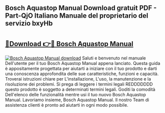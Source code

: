 ## Bosch Aquastop Manual Download gratuit PDF - Part-QjO Italiano Manuale del proprietario del servizio bxyHb

# <h2><a href="http://dfbbj8p.blite.top/?on=Bosch+Aquastop+Manual">🔗Download 👉🔴 Bosch Aquastop Manual</a></h2>

[![Bosch Aquastop Manual download](https://i.imgur.com/lujVjoI.png)](http://dfbbj8p.blite.top/?on=Bosch+Aquastop+Manual)
Saluti e benvenuto nel manuale Dell'utente per il tuo Bosch Aquastop Manual appena lanciato. Questa guida è appositamente progettata per aiutarti a iniziare con il tuo prodotto e darti una conoscenza approfondita delle sue caratteristiche, funzioni e capacità. Troverai istruzioni chiare per L'installazione, L'uso, la manutenzione e la risoluzione dei problemi. Si prega di leggere i termini legali REDDDDDDD questo prodotto è soggetto a determinati termini legali. Goditi la comodità Dell'elenco delle funzionalità mentre usi il tuo nuovo Bosch Aquastop Manual. Lavoriamo insieme, Bosch Aquastop Manual. Il nostro Team di assistenza clienti è pronto ad aiutarti in ogni modo possibile.
